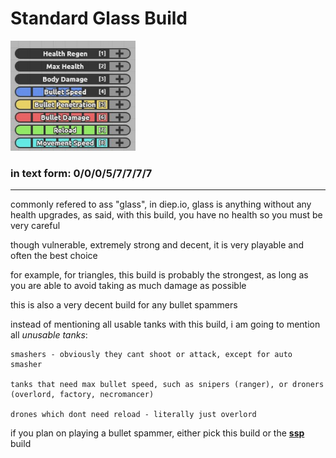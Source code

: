 # Standard Glass Build
<img src="..\assets\stdglass.jpg" width=200>

### in text form: **0/0/0/5/7/7/7/7**

---

commonly refered to ass "glass", in diep.io, glass is anything without any health upgrades, as said, with this build, you have no health so you must be very careful

though vulnerable, extremely strong and decent, it is very playable and often the best choice

for example, for triangles, this build is probably the strongest, as long as you are able to avoid taking as much damage as possible

this is also a very decent build for any bullet spammers

instead of mentioning all usable tanks with this build, i am going to mention all *unusable tanks*:

    smashers - obviously they cant shoot or attack, except for auto smasher

    tanks that need max bullet speed, such as snipers (ranger), or droners (overlord, factory, necromancer)

    drones which dont need reload - literally just overlord

if you plan on playing a bullet spammer, either pick this build or the [**ssp**](./ssp.md) build